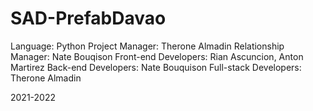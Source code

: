 # SAD-PrefabDavao
 Language: Python
 Project Manager: Therone Almadin
 Relationship Manager: Nate Bouqison
 Front-end Developers: Rian Ascuncion, Anton Martirez
 Back-end Developers: Nate Bouquison
 Full-stack Developers: Therone Almadin

 2021-2022
